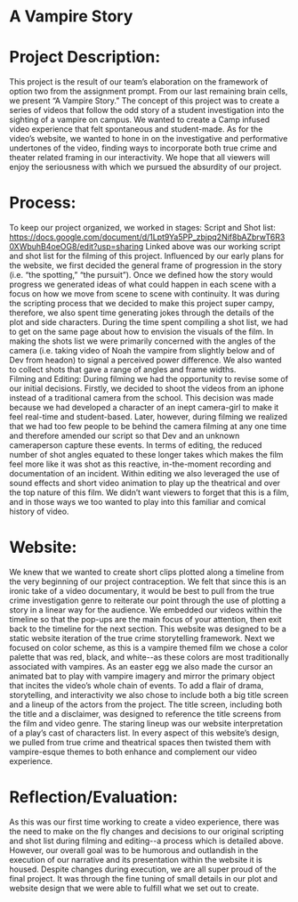 # A Vampire Story 
 
# Project Description:
This project is the result of our team’s elaboration on the framework of option two from the assignment prompt. From our last remaining brain cells, we present “A Vampire Story.” The concept of this project was to create a series of videos that follow the odd story of a student investigation into the sighting of a vampire on campus. We wanted to create a Camp infused video experience that felt spontaneous and student-made. As for the video’s website, we wanted to hone in on the investigative and performative undertones of the video, finding ways to incorporate both true crime and theater related framing in our interactivity. We hope that all viewers will enjoy the seriousness with which we pursued the absurdity of our project.  
 
# Process: 
To keep our project organized, we worked in stages: 
Script and Shot list: https://docs.google.com/document/d/1Lpt9Ya5PP_zbjpq2Nif8bAZbrwT6R30XWbuhB4oeOG8/edit?usp=sharing
Linked above was our working script and shot list for the filming of this project. Influenced by our early plans for the website, we first decided the general frame of progression in the story (i.e. “the spotting,” “the pursuit”). Once we defined how the story would progress we generated ideas of what could happen in each scene with a focus on how we move from scene to scene with continuity. It was during the scripting process that we decided to make this project super campy, therefore, we also spent time generating jokes through the details of the plot and side characters. During the time spent compiling a shot list, we had to get on the same page about how to envision the visuals of the film. In making the shots list we were primarily concerned with the angles of the camera (i.e. taking video of Noah the vampire from slightly below and of Dev from headon) to signal a perceived power difference. We also wanted to collect shots that gave a range of angles and frame widths.  
Filming and Editing: During filming we had the opportunity to revise some of our initial decisions. Firstly, we decided to shoot the videos from an iphone instead of a traditional camera from the school. This decision was made because we had developed a character of an inept camera-girl to make it feel real-time and student-based. Later, however, during filming we realized that we had too few people to be behind the camera filming at any one time and therefore amended our script so that Dev and an unknown cameraperson capture these events. In terms of editing, the reduced number of shot angles equated to these longer takes which makes the film feel more like it was shot as this reactive, in-the-moment recording and documentation of an incident. Within editing we also leveraged the use of sound effects and short video animation to play up the theatrical and over the top nature of this film. We didn’t want viewers to forget that this is a film, and in those ways we too wanted to play into this familiar and comical history of video. 
 
# Website:  
We knew that we wanted to create short clips plotted along a timeline from the very beginning of our project contraception. We felt that since this is an ironic take of a video documentary, it would be best to pull from the true crime investigation genre to reiterate our point through the use of plotting a story in a linear way for the audience. We embedded our videos within the timeline so that the pop-ups are the main focus of your attention, then exit back to the timeline for the next section. This website was designed to be a static website iteration of the true crime storytelling framework. Next we focused on color scheme, as this is a vampire themed film we chose a color palette that was red, black, and white--as these colors are most traditionally associated with vampires. As an easter egg we also made the cursor an animated bat to play with vampire imagery and mirror the primary object that incites the video’s whole chain of events. To add a flair of drama, storytelling, and interactivity we also chose to include both a big title screen and a lineup of the actors from the project. The title screen, including both the title and a disclaimer, was designed to reference the title screens from the film and video genre. The staring lineup was our website interpretation of a play’s cast of characters list. In every aspect of this website’s design, we pulled from true crime and theatrical spaces then twisted them with vampire-esque themes to both enhance and complement our video experience.  
 
 
 
 
# Reflection/Evaluation:
As this was our first time working to create a video experience, there was the need to make on the fly changes and decisions to our original scripting and shot list during filming and editing--a process which is detailed above. However, our overall goal was to be humorous and outlandish in the execution of our narrative and its presentation within the website it is housed. Despite changes during execution, we are all super proud of the final project. It was through the fine tuning of small details in our plot and website design that we were able to fulfill what we set out to create. 

